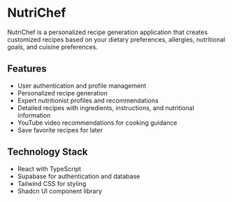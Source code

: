 
# NutriChef

NutriChef is a personalized recipe generation application that creates customized recipes based on your dietary preferences, allergies, nutritional goals, and cuisine preferences.

## Features

- User authentication and profile management
- Personalized recipe generation
- Expert nutritionist profiles and recommendations
- Detailed recipes with ingredients, instructions, and nutritional information
- YouTube video recommendations for cooking guidance
- Save favorite recipes for later

## Technology Stack

- React with TypeScript
- Supabase for authentication and database
- Tailwind CSS for styling
- Shadcn UI component library
